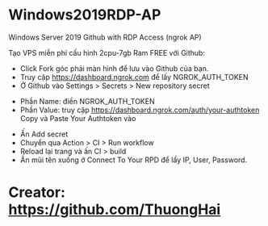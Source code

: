 # Windows2019RDP-AP

Windows Server 2019 Github with RDP Access (ngrok AP)

Tạo VPS miễn phí cấu hình 2cpu-7gb Ram FREE với Github:

- Click Fork góc phải màn hình để lưu vào Github của bạn.
- Truy cập https://dashboard.ngrok.com để lấy NGROK_AUTH_TOKEN
- Ở Github vào Settings > Secrets > New repository secret

* Phần Name: điền NGROK_AUTH_TOKEN
* Phần Value: truy cập https://dashboard.ngrok.com/auth/your-authtoken Copy và Paste Your Authtoken vào

- Ấn Add secret
- Chuyển qua Action > CI > Run workflow
- Reload lại trang và ấn CI > build
- Ấn mũi tên xuống ở Connect To Your RPD để lấy IP, User, Password.

# Creator: https://github.com/ThuongHai